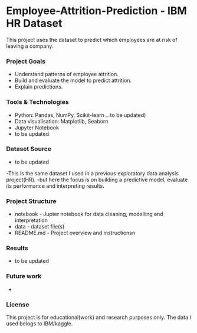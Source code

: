 # Employee-Attrition-Prediction - IBM HR Dataset
This project uses the dataset to predict which employees are at risk of leaving a company.

### Project Goals
- Understand patterns of employee attrition.
- Build and evaluate the model to predict attrition.
- Explain predictions.

### Tools & Technologies
- Python: Pandas, NumPy, Scikit-learn .. to be updated)
- Data visualisation: Matplotlib, Seaborn
- Jupyter Notebook
- to be updated

### Dataset Source
- to be updated


-This is the same dataset I used in  a previous exploratory  data analysis project(HR).
-but here the focus is on building a predictive model, evaluate its performance and interpreting results.

### Project Structure
- notebook - Jupter notebook  for data cleaning, modelling and interpretation
- data - dataset file(s)
- README.md - Project overview and instructionsn

### Results 
- to be updated

### Future work
-
### License
This project is for educational(work) and research purposes only. The data I used belogs to IBM/kaggle.


